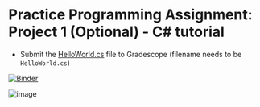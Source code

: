 # Practice Programming Assignment: Project 1 (Optional) - C# tutorial

* Submit the [HelloWorld.cs](./HelloWorld.cs) file to Gradescope (filename needs to be `HelloWorld.cs`)

[![Binder](https://mybinder.org/badge_logo.svg)](https://mybinder.org/v2/gh/GiveThanksAlways/interactive/HEAD)

![image](https://user-images.githubusercontent.com/7727291/136446547-cd2f51a7-5e42-46d0-b275-8c8b9c820fe5.png)
